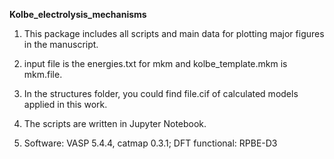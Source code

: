 **Kolbe_electrolysis_mechanisms**

1. This package includes all scripts and main data for plotting major figures in the manuscript.

2. input file is the energies.txt for mkm and kolbe_template.mkm is mkm.file.

3. In the structures folder, you could find file.cif of calculated models applied in this work.

4. The scripts are written in Jupyter Notebook.

5. Software: VASP 5.4.4, catmap 0.3.1; DFT functional: RPBE-D3
